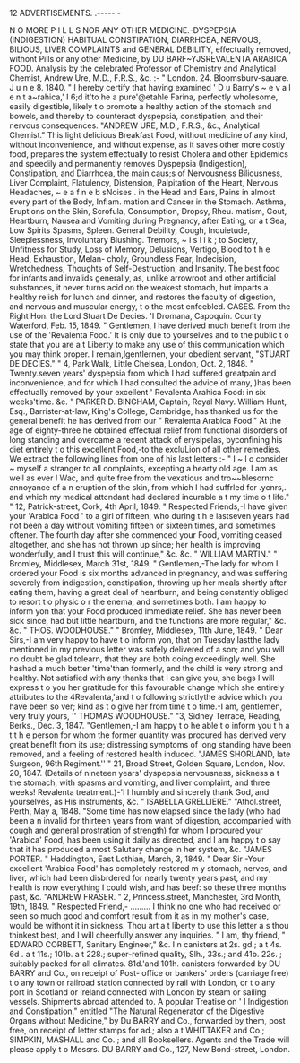 12                                              ADVERTISEMENTS.
.-----                                      -

N O MORE P I L L S NOR ANY OTHER MEDICINE.-DYSPEPSIA                                           (INDIGESTION)
    HABITUAL CONSTIPATION, DIARRHCEA, NERVOUS, BILIOUS, LIVER COMPLAINTS and
GENERAL DEBILITY, effectually removed, withont Pills or any other Medicine, by
                   DU BARF~YJSREVALENTA ARABICA FOOD.
  Analysis by the celebrated Professor of Chemistry and Analytical Chemist, Andrew Ure, M.D., F.R.S., &c. :-
                                                              " London. 24. Bloomsburv-sauare. J u n e 8. 1840.
  " I hereby certify that having examined ' D u Barry's ~ e v a l e n t a~rahica,' I 6;d it'to he a pure'@etahle
Farina, perfectly wholesome, easily digestible, likely t o promote a healthy action of the stomach and bowels,
and thereby to counteract dyspepsia, constipation, and their nervous consequences.
                                                    "ANDREW URE, M.D., F.R.S., &c., Analytical Chemist."
  This light delicious Breakfast Food, without medicine of any kind, without inconvenience, and without
expense, as it saves other more costly food, prepares the system effectually to resist Cholera and other
Epidemics and speedily and permanently removes Dyspepsia (Indigestion), Constipation, and Diarrhcea, the
main caus;s of Nervousness Biliousness, Liver Complaint, Flatulency, Distension, Palpitation of the Heart,
Nervous Headaches, ~ e a f n e b sNoises
                                  .      in the Head and Ears, Pains in almost every part of the Body, Inflam.
mation and Cancer in the Stomach. Asthma, Eruptions on the Skin, Scrofula, Consumption, Dropsy, Rheu.
matism, Gout, Heartburn, Nausea and Vomiting during Pregnancy, after Eating, or a t Sea, Low Spirits
Spasms, Spleen. General Debility, Cough, Inquietude, Sleeplessness, Involuntary Blushing. Tremors, ~ i s l i k ;
to Society, Unfitness for Study, Loss of Memory, Delusions, Vertigo, Blood to t h e Head, Exhaustion, Melan-
choly, Groundless Fear, Indecision, Wretchedness, Thoughts of Self-Destruction, and Insanity. The best food
for infants and invalids generally, as, unlike arrowroot and other artificial substances, it never turns acid on
the weakest stomach, hut imparts a healthy relish for lunch and dinner, and restores the faculty of digestion,
and nervous and muscular energy, t o the most enfeebled.
                                                    CASES.
    From the Right Hon. the Lord Stuart De Decies. 'I Dromana, Capoquin. County Waterford, Feb. 15, 1849.
    " Gentlemen, I have derived much benefit from the use of the 'Revalenta Food.' It is only due to yourselves
 and to the public t o state that you are a t Liberty to make any use of this communication which you may
 think proper. I remain,lgentlernen, your obedient servant,                                   "STUART DE DECIES."
                                                              " 4, Park Walk, Little Chelsea, London, Oct. 2, 1848.
    " Twenty.seven years' dyspepsia from which I had suffered greatpain and inconvenience, and for which I
 had consulted the advice of many, )has been effectually removed by your excellent ' Revalenta Arahica Food:
 in six weeks'time. &c.                                             " PARKER D. BINGHAM, Captain, Royal Navy.
    William Hunt, Esq., Barrister-at-law, King's College, Cambridge, has thanked us for the general benefit he
 has derived from our " Revalenta Arabica Food." At the age of eighty-three he obtained effectual relief from
 functional disorders of long standing and overcame a recent attack of erysipelas, byconfining his diet entirely
 t o this excellent Food,-to the excluLion of all other remedies. We extract the following lines from one of his
 last letters :-
    " I ~ l o consider
              \~        myself a stranger to all complaints, excepting a hearty old age. I am as well as ever I
 Wac, and qulte free from the vexatious and tro~~blesornc       annoyance of a n eruption of the skin, from which I had
 suffrled for .ycnrs,. and which my medical attcndant had declared incurable a t my time o t life."
                                                                         " 12, Patrick-street, Cork, 4th April, 1849.
    " Respected Friends,-I     have given your 'Arabica Food ' to a girl of fifteen, who during t h e lastseven years
had not been a day without vomiting fifteen or sixteen times, and sometimes oftener. The fourth day after
 she commenced your Food, vomiting ceased altogether, and she has not thrown up since; her health is
improving wonderfully, and I trust this will continue," &c. &c.                                " WILLIAM MARTIN."
                                                                          " Bromley, Middlesex, March 31st, 1849.
    " Gentlemen,-The lady for whom I ordered your Food is six months advanced in pregnancy, and was
suffering severely from indigestion, constipation, throwing up her meals shortly after eating them, having a
great deal of heartburn, and being constantly obliged to resort t o physic o r the enema, and sometimes both.
I am happy to inform yon that your Food produced immediate relief. She has never been sick since, had but
little heartburn, and the functions are more regular," &c. &c.                                " THOS. WOODHOUSE."
                                                                           " Bromley, Middlesex, 11th June, 1849.
    " Dear Sirs,-I am very happy to have t o inform yon, that on Tuesday lastthe lady mentioned in my previous
letter was safely delivered of a son; and you will no doubt be glad tolearn, that they are both doing exceedingly
well. She hashad a much better 'time'than formerly, and the child is very strong and healthy. Not satisfied
with any thanks that I can give you, she begs I will express t o you her gratitude for this favourable change
which she entirely attributes to the 4Revalenta,'and t o following strictlythe advice which you have been so ver;
kind as t o give her from time t o time.-I am, gentlemen, very truly yours,               '' THOMAS WOODHOUSE."
                                                                "3, Sidney Terrace, Reading, Berks., Dec. 3, 1847.
    "Gentlemen,-I      am happy t o he able t o inform you t h a t t h e person for whom the former quantity was
procured has derived very great beneflt from its use; distressing symptoms of long standing have been
removed, and a feeling of restored health induced. "JAMES SHORLAND, late Surgeon, 96th Regiment.''
                                                       " 21, Broad Street, Golden Square, London, Nov. 20, 1847.
    (Details of nineteen years' dyspepsia nervousness, sickness a t the stomach, with spasms and vomiting,
and liver complaint, and three weeks! Revalenta treatment.)-'I I humbly and sincerely thank God, and
yourselves, as His instruments, &c.                                                       " ISABELLA GRELLIERE."
                                                                                 "Athol.street, Perth, May a, 1848.
    "Some time has now elapsed since the lady (who had been a n invalid for thirteen years from want of
digestion, accompanied with cough and general prostration of strength) for whom I procured your 'Arabica'
Food, has been using it daily as directed, and I am happy t o say that it has produced a most Salutary change
in her system, &c.                                                                                "JAMES PORTER.
                                                                      " Haddington, East Lothian, March, 3, 1849.
    " Dear Sir -Your excellent 'Arabica Food' has completely restored m y stomach, nerves, and liver, which
had been disbrdered for nearly twenty years past, and my health is now everything I could wish, and has beef:
so these three months past, &c.                                                                 "ANDREW FRASER.
                                                         " 2, Princess.street, Manchester, 3rd Month, 19th, 1849.
    " Respected Friend,- ......... I think no one who had received or seen so much good and comfort result
from it as in my mother's case, would be withont it in sickness. Thou art a t liberty to use this letter a s thou
thinkest best, and I will cheerfully answer any inquiries.
                 " I am, thy friend,                                 " EDWARD CORBETT, Sanitary Engineer," &c.
    I n canisters at 2s. gd.; a t 4s. 6d . a t 11s.; 101b. a t 228.; super-refined quality, Slh., 33s.; and 41b. 22s. ;
suitably packed for all climates. 81d.'and 101h. canisters forwarded by DU BARRY and Co., on receipt of Post-
office or bankers' orders (carriage free) t o any town or railroad station connected by rail with London, or t o
any port in Scotland or Ireland connected with London by steam or sailing vessels. Shipments abroad
attended to.
    A popular Treatise on ' I Indigestion and Constipation," entitled "The Natural Regenerator of the Digestive
Organs without Medicine," by Du BARRY             and Co., forwarded by them, post free, on receipt of letter stamps
for ad.; also a t WHITTAKER      and Co.; SIMPKIN,    MASHALL      and Co. ; and all Booksellers.
    Agents and the Trade will please apply t o Messrs. DU BARRY and Co., 127, New Bond-street, London.
